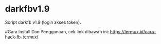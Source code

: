 # darkfbv1.9
Script darkfb v1.9 (login akses token).

#Cara Install Dan Penggunaan, cek link dibawah ini:
https://termux.id/cara-hack-fb-termux/
